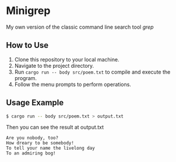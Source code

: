 # Minigrep

My own version of the classic command line search tool *grep*

## How to Use

1. Clone this repository to your local machine.
2. Navigate to the project directory.
3. Run `cargo run -- body src/poem.txt` to compile and execute the program.
4. Follow the menu prompts to perform operations.

## Usage Example

```bash
$ cargo run -- body src/poem.txt > output.txt
```

Then you can see the result at output.txt
```text
Are you nobody, too?
How dreary to be somebody!
To tell your name the livelong day
To an admiring bog!
```
